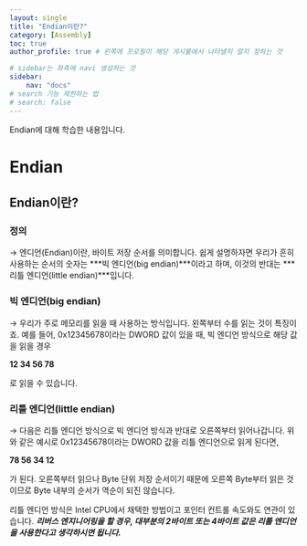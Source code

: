 ```yaml
---
layout: single
title: "Endian이란?"
category: [Assembly]
toc: true
author_profile: true # 왼쪽에 프로필이 해당 게시물에서 나타낼지 말지 정하는 것

# sidebar는 좌측에 navi 생성하는 것
sidebar:
    nav: "docs"
# search 기능 제한하는 법
# search: false
---
```

Endian에 대해 학습한 내용입니다.
# Endian

## Endian이란?

### 정의

→ 엔디언(Endian)이란, 바이트 저장 순서를 의미합니다. 쉽게 설명하자면 우리가 흔히 사용하는 순서의 숫자는 ***빅 엔디언(big endian)***이라고 하며, 이것의 반대는 ***리틀 엔디언(little endian)***입니다. 

### 빅 엔디언(big endian)

→ 우리가 주로 메모리를 읽을 때 사용하는 방식입니다. 왼쪽부터 수를 읽는 것이 특징이죠. 예를 들어, 0x12345678이라는 DWORD 값이 있을 때, 빅 엔디언 방식으로 해당 값을 읽을 경우 

**12 34 56 78** 

로 읽을 수 있습니다.

### 리틀 엔디언(little endian)

→ 다음은 리틀 엔디언 방식으로 빅 엔디언 방식과 반대로 오른쪽부터 읽어나갑니다. 위와 같은 예시로 0x12345678이라는 DWORD 값을 리틀 엔디언으로 읽게 된다면,

**78 56 34 12**

가 된다. 오른쪽부터 읽으나 Byte 단위 저장 순서이기 때문에 오른쪽 Byte부터 읽은 것이므로 Byte 내부의 순서가 역순이 되진 않습니다.

 리틀 엔디언 방식은 Intel CPU에서 채택한 방법이고 포인터 컨트롤 속도와도 연관이 있습니다. ***리버스 엔지니어링을 할 경우, 대부분의 2바이트 또는 4바이트 값은 리틀 엔디언을 사용한다고 생각하시면 됩니다.***